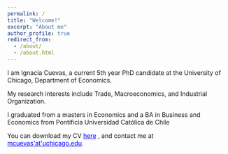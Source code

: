 ```yaml
---
permalink: /
title: "Welcome!"
excerpt: "About me"
author_profile: true
redirect_from: 
  - /about/
  - /about.html
---
```


I am Ignacia Cuevas, a current 5th year PhD candidate at the University of Chicago, Department of Economics.

My research interests include Trade, Macroeconomics, and Industrial Organization.

I graduated from a masters in Economics and a BA in Business and Economics from Pontificia Universidad Católica de Chile

You can download my CV <a href='https://ignaciacuevas.github.io/files/CV_2023_Cuevas.pdf' style="color:blue">here</a> , and contact me at <a href='mailto:mcuevas-- at--uchicago.edu' style="color:blue">mcuevas'at'uchicago.edu</a>. 
